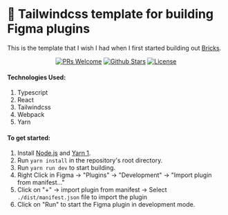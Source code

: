 # **🔌 Tailwindcss template for building Figma plugins**

This is the template that I wish I had when I first started building out [Bricks](https://github.com/bricks-cloud/bricks).

<p align="center">
   <a href='http://makeapullrequest.com'><img alt='PRs Welcome' src='https://img.shields.io/badge/PRs-welcome-43AF11.svg?style=shields'/></a>
   <a href="https://github.com/bricks-cloud/figma-plugin-tailwindcss-template/stargazers"><img src="https://img.shields.io/github/stars/bricks-cloud/figma-plugin-tailwindcss-template?color=e4b442" alt="Github Stars"></a>
   <a href="https://github.com/bricks-cloud/figma-plugin-tailwindcss-template/blob/main/LICENSE"><img src="https://img.shields.io/badge/license-MIT-red" alt="License"></a>
</p>


#### **Technologies Used**:
1. Typescript
2. React
3. Tailwindcss
4. Webpack
5. Yarn

#### **To get started**:
1. Install [Node.js](https://nodejs.org/en/) and [Yarn 1](https://classic.yarnpkg.com/en/docs/install).
2. Run `yarn install` in the repository's root directory.
3. Run `yarn run dev` to start building.
4. Right Click in Figma -> "Plugins" -> "Development" -> "Import plugin from manifest..."
5. Click on "+" -> import plugin from manifest -> Select ```./dist/manifest.json``` file to import the plugin
6. Click on "Run" to start the Figma plugin in development mode.
